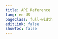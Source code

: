 ```yaml
---
title: API Reference
lang: en-US
pageClass: full-width
editLink: false
showToc: false
---
```


<ClientOnly><ApiDocWrapper src="https://raw.githubusercontent.com/mojaloop/pisp/master/src/interface/thirdparty-pisp-api.yaml"></ApiDocWrapper></ClientOnly>
          